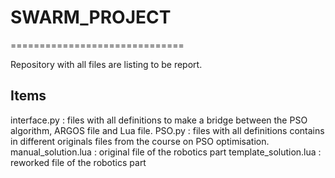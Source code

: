 # SWARM_PROJECT
==============================

Repository with all files are listing to be report.


Items
------------

interface.py : files with all definitions to make a bridge between the PSO algorithm, ARGOS file and Lua file. 
PSO.py : files with all definitions contains in different originals files from the course on PSO optimisation.
manual_solution.lua : original file of the robotics part
template_solution.lua : reworked file of the robotics part
